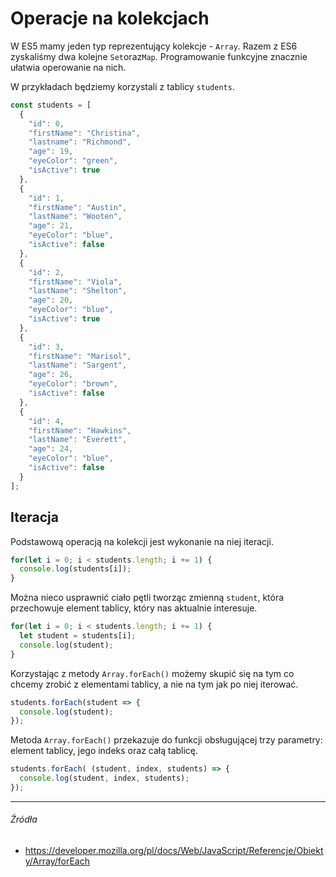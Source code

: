 # Operacje na kolekcjach

W ES5 mamy jeden typ reprezentujący kolekcje - `Array`. Razem z ES6 zyskaliśmy dwa kolejne `Set`oraz`Map`. Programowanie funkcyjne znacznie ułatwia operowanie na nich.

W przykładach będziemy korzystali z tablicy `students`.

```js
const students = [
  {
    "id": 0,
    "firstName": "Christina",
    "lastname": "Richmond",
    "age": 19,
    "eyeColor": "green",
    "isActive": true
  },
  {
    "id": 1,
    "firstName": "Austin",
    "lastName": "Wooten",
    "age": 21,
    "eyeColor": "blue",
    "isActive": false
  },
  {
    "id": 2,
    "firstName": "Viola",
    "lastName": "Shelton",
    "age": 20,
    "eyeColor": "blue",
    "isActive": true
  },
  {
    "id": 3,
    "firstName": "Marisol",
    "lastName": "Sargent",
    "age": 26,
    "eyeColor": "brown",
    "isActive": false
  },
  {
    "id": 4,
    "firstName": "Hawkins",
    "lastName": "Everett",
    "age": 24,
    "eyeColor": "blue",
    "isActive": false
  }
];
```

## Iteracja

Podstawową operacją na kolekcji jest wykonanie na niej iteracji.

```js
for(let i = 0; i < students.length; i += 1) {
  console.log(students[i]);
}
```

Można nieco usprawnić ciało pętli tworząc zmienną `student`, która przechowuje element tablicy, który nas aktualnie interesuje.

```js
for(let i = 0; i < students.length; i += 1) {
  let student = students[i];
  console.log(student);
}
```

Korzystając z metody `Array.forEach()` możemy skupić się na tym co chcemy zrobić z elementami tablicy, a nie na tym jak po niej iterować.

```js
students.forEach(student => {
  console.log(student);
});
```

Metoda `Array.forEach()` przekazuje do funkcji obsługującej trzy parametry: element tablicy, jego indeks oraz całą tablicę.

```js
students.forEach( (student, index, students) => {
  console.log(student, index, students);
});
```

---

###### Źródła

* https://developer.mozilla.org/pl/docs/Web/JavaScript/Referencje/Obiekty/Array/forEach